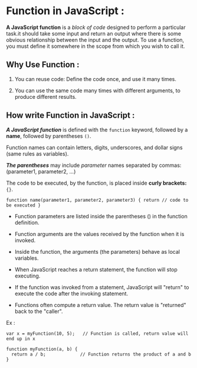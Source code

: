 # Function in JavaScript :
**A JavaScript function** is a *block of code* designed to perform a particular task.it should take some input and return an output where there is some obvious relationship between the input and the output. To use a function, you must define it somewhere in the scope from which you wish to call it.
## Why Use Function :
1. You can reuse code: Define the code once, and use it many times.

2. You can use the same code many times with different arguments, to produce different results.
## How write Function in JavaScript  :
***A JavaScript function*** is defined with the `function` keyword, followed by a **name**, followed by parentheses `()`.

Function names can contain letters, digits, underscores, and dollar signs (same rules as variables).

***The parentheses*** may include *parameter* names separated by commas:
(parameter1, parameter2, ...)

The code to be executed, by the function, is placed inside **curly brackets:** `{}`.

`
function name(parameter1, parameter2, parameter3) {
  return // code to be executed
}
`

* Function parameters are listed inside the parentheses () in the function definition.

* Function arguments are the values received by the function when it is invoked.

* Inside the function, the arguments (the parameters) behave as local variables.
* When JavaScript reaches a return statement, the function will stop executing.

* If the function was invoked from a statement, JavaScript will "return" to execute the code after the invoking statement.

* Functions often compute a return value. The return value is "returned" back to the "caller".

Ex :
```
var x = myFunction(10, 5);   // Function is called, return value will end up in x

function myFunction(a, b) {
  return a / b;             // Function returns the product of a and b
}
```




 